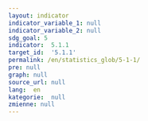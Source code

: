 ```yaml
---
layout: indicator
indicator_variable_1: null
indicator_variable_2: null
sdg_goal: 5
indicator:  5.1.1
target_id:  '5.1.1'
permalink: /en/statistics_glob/5-1-1/
pre: null
graph: null
source_url: null
lang:  en
kategorie:  null
zmienne: null
---
```

